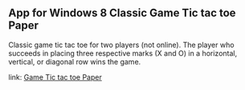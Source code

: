 ## App for Windows 8 Classic Game Tic tac toe Paper

Classic game tic tac toe for two players (not online). The player who succeeds in placing three respective marks (X and O) in a horizontal, vertical, or diagonal row wins the game.

link: [Game Tic tac toe Paper](http://apps.microsoft.com/windows/en-us/app/579eab18-c473-4b81-8d20-c16c92ca95f3)